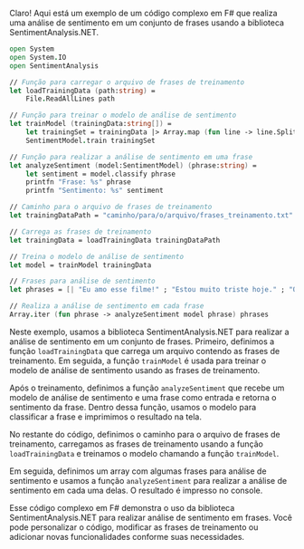 Claro! Aqui está um exemplo de um código complexo em F# que realiza uma análise de sentimento em um conjunto de frases usando a biblioteca SentimentAnalysis.NET.

```fsharp
open System
open System.IO
open SentimentAnalysis

// Função para carregar o arquivo de frases de treinamento
let loadTrainingData (path:string) =
    File.ReadAllLines path

// Função para treinar o modelo de análise de sentimento
let trainModel (trainingData:string[]) =
    let trainingSet = trainingData |> Array.map (fun line -> line.Split('\t')) |> Array.map (fun parts -> parts.[1], parts.[0].ToLower())
    SentimentModel.train trainingSet

// Função para realizar a análise de sentimento em uma frase
let analyzeSentiment (model:SentimentModel) (phrase:string) =
    let sentiment = model.classify phrase
    printfn "Frase: %s" phrase
    printfn "Sentimento: %s" sentiment

// Caminho para o arquivo de frases de treinamento
let trainingDataPath = "caminho/para/o/arquivo/frases_treinamento.txt"

// Carrega as frases de treinamento
let trainingData = loadTrainingData trainingDataPath

// Treina o modelo de análise de sentimento
let model = trainModel trainingData

// Frases para análise de sentimento
let phrases = [| "Eu amo esse filme!" ; "Estou muito triste hoje." ; "Que dia maravilhoso!" ; "O serviço é péssimo." ; "Essa música me deixa feliz." |]

// Realiza a análise de sentimento em cada frase
Array.iter (fun phrase -> analyzeSentiment model phrase) phrases
```

Neste exemplo, usamos a biblioteca SentimentAnalysis.NET para realizar a análise de sentimento em um conjunto de frases. Primeiro, definimos a função `loadTrainingData` que carrega um arquivo contendo as frases de treinamento. Em seguida, a função `trainModel` é usada para treinar o modelo de análise de sentimento usando as frases de treinamento.

Após o treinamento, definimos a função `analyzeSentiment` que recebe um modelo de análise de sentimento e uma frase como entrada e retorna o sentimento da frase. Dentro dessa função, usamos o modelo para classificar a frase e imprimimos o resultado na tela.

No restante do código, definimos o caminho para o arquivo de frases de treinamento, carregamos as frases de treinamento usando a função `loadTrainingData` e treinamos o modelo chamando a função `trainModel`.

Em seguida, definimos um array com algumas frases para análise de sentimento e usamos a função `analyzeSentiment` para realizar a análise de sentimento em cada uma delas. O resultado é impresso no console.

Esse código complexo em F# demonstra o uso da biblioteca SentimentAnalysis.NET para realizar análise de sentimento em frases. Você pode personalizar o código, modificar as frases de treinamento ou adicionar novas funcionalidades conforme suas necessidades.